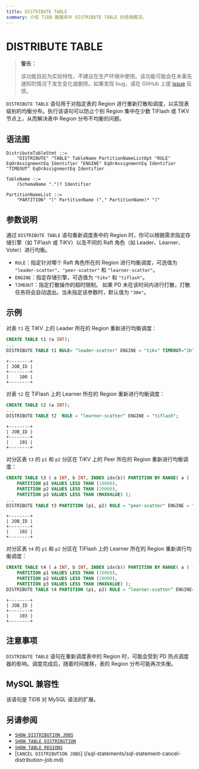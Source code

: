 ```yaml
---
title: DISTRIBUTE TABLE
summary: 介绍 TiDB 数据库中 DISTRIBUTE TABLE 的使用概况。
---
```


# DISTRIBUTE TABLE

<!-- New in v9.0.0 -->

> **警告：**
>
> 该功能目前为实验特性，不建议在生产环境中使用。该功能可能会在未事先通知的情况下发生变化或删除。如果发现 bug，请在 GitHub 上提 [issue](https://github.com/pingcap/tidb/issues) 反馈。

`DISTRIBUTE TABLE` 语句用于对指定表的 Region 进行重新打散和调度，以实现表级别的均衡分布。执行该语句可以防止个别 Region 集中在少数 TiFlash 或 TiKV 节点上，从而解决表中 Region 分布不均衡的问题。

## 语法图

```ebnf+diagram
DistributeTableStmt ::=
    "DISTRIBUTE" "TABLE" TableName PartitionNameListOpt "RULE" EqOrAssignmentEq Identifier "ENGINE" EqOrAssignmentEq Identifier "TIMEOUT" EqOrAssignmentEq Identifier

TableName ::=
    (SchemaName ".")? Identifier

PartitionNameList ::=
    "PARTITION" "(" PartitionName ("," PartitionName)* ")"
```

## 参数说明

通过 `DISTRIBUTE TABLE` 语句重新调度表中的 Region 时，你可以根据需求指定存储引擎（如 TiFlash 或 TiKV）以及不同的 Raft 角色（如 Leader、Learner、Voter）进行均衡。

- `RULE`：指定针对哪个 Raft 角色所在的 Region 进行均衡调度，可选值为 `"leader-scatter"`、`"peer-scatter"` 和 `"learner-scatter"`。
- `ENGINE`：指定存储引擎，可选值为 `"tikv"` 和 `"tiflash"`。
- `TIMEOUT`：指定打散操作的超时限制。 如果 PD 未在该时间内进行打散，打散任务将会自动退出。当未指定该参数时，默认值为 `"30m"`。


## 示例

对表 `t1` 在 TiKV 上的 Leader 所在的 Region 重新进行均衡调度：

```sql
CREATE TABLE t1 (a INT);
...
DISTRIBUTE TABLE t1 RULE= "leader-scatter" ENGINE = "tikv" TIMEOUT="1h"
```

```
+--------+
| JOB_ID |
+--------+
|    100 |
+--------+
```

对表 `t2` 在 TiFlash 上的 Learner 所在的 Region 重新进行均衡调度：

```sql
CREATE TABLE t2 (a INT);
...
DISTRIBUTE TABLE t2  RULE = "learner-scatter" ENGINE = "tiflash";
```

```
+--------+
| JOB_ID |
+--------+
|    101 |
+--------+
```

对分区表 `t3` 的 `p1` 和 `p2` 分区在 TiKV 上的 Peer 所在的 Region 重新进行均衡调度：

```sql
CREATE TABLE t3 ( a INT, b INT, INDEX idx(b)) PARTITION BY RANGE( a ) (
    PARTITION p1 VALUES LESS THAN (10000),
    PARTITION p2 VALUES LESS THAN (20000),
    PARTITION p3 VALUES LESS THAN (MAXVALUE) );
...
DISTRIBUTE TABLE t3 PARTITION (p1, p2) RULE = "peer-scatter" ENGINE = "tikv";
```

```
+--------+
| JOB_ID |
+--------+
|    102 |
+--------+
```

对分区表 `t4` 的 `p1` 和 `p2` 分区在 TiFlash 上的 Learner 所在的 Region 重新进行均衡调度：

```sql
CREATE TABLE t4 ( a INT, b INT, INDEX idx(b)) PARTITION BY RANGE( a ) (
    PARTITION p1 VALUES LESS THAN (10000),
    PARTITION p2 VALUES LESS THAN (20000),
    PARTITION p3 VALUES LESS THAN (MAXVALUE) );
DISTRIBUTE TABLE t4 PARTITION (p1, p2) RULE = "learner-scatter" ENGINE="tiflash";
```

```
+--------+
| JOB_ID |
+--------+
|    103 |
+--------+
```

## 注意事项

`DISTRIBUTE TABLE` 语句在重新调度表中的 Region 时，可能会受到 PD 热点调度器的影响。调度完成后，随着时间推移，表的 Region 分布可能再次失衡。

## MySQL 兼容性

该语句是 TiDB 对 MySQL 语法的扩展。

## 另请参阅

- [`SHOW DISTRIBUTION JOBS`](/sql-statements/sql-statement-show-distribution-jobs.md)
- [`SHOW TABLE DISTRIBUTION`](/sql-statements/sql-statement-show-table-distribution.md)
- [`SHOW TABLE REGIONS`](/sql-statements/sql-statement-show-table-regions.md)
- [`CANCEL DISTRIBUTION JOBS`] (/sql-statements/sql-statement-cancel-distribution-job.md)